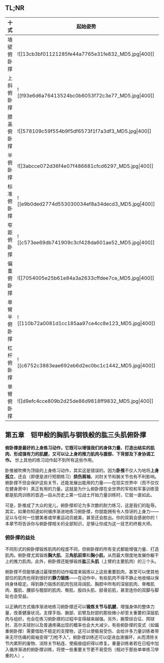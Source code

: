 ## TL;NR


| 十式     | 起始姿势                                                             | 结束姿势                                                             | 升级    |
| ------ | ---------------------------------------------------------------- | ---------------------------------------------------------------- | ----- |
| 墙壁俯卧撑  | ![[13cb3bf01121285fe44a7765e31fe832_MD5.jpg\|400]] | ![[548ebf5ddec514df19f7c764d20cedaf_MD5.jpg\|400]] | 3x50  |
| 上斜俯卧撑  | ![[f93e6d6a76413524bc0b6053f72c3e77_MD5.jpg\|400]] | ![[f93e6d6a76413524bc0b6053f72c3e77_MD5.jpg\|400]] | 3x40  |
| 膝盖俯卧撑  | ![[578109c59f554b9f5df6573f1f7a3df3_MD5.jpg\|400]] | ![[0681e95a825c2842d88cf48d04d63969_MD5.jpg\|400]] | 3x30  |
| 半俯卧撑   | ![[3abcce072d36f4e07f486681cfcd6297_MD5.jpg\|400]] | ![[b954b935f77c4381a2079fbeeb304795_MD5.jpg\|400]] | 3x25  |
| 标准俯卧撑  | ![[e9b0ded2774d553030034ef8a34decd3_MD5.jpg\|400]] | ![[86150f441e9227266f59be8d980e8e8e_MD5.jpg\|400]] | 3x20  |
| 窄距俯卧撑  | ![[c573ee69db741909c3cf428da601ae52_MD5.jpg\|400]] | ![[cbfc2b9de6e1b5206d9a30bfb0f16df3_MD5.jpg\|400]] | 2x20  |
| 偏重俯卧撑  | ![[7054005e25b61e84a3a2633cffdee7ce_MD5.jpg\|400]] | ![[e87da9023788c4dbce7f8d01d256b4bd_MD5.jpg\|400]] | 2x20  |
| 单臂半俯卧撑 | ![[110b72a0081d1cc185aa97ce4cc8e123_MD5.jpg\|400]] | ![[f0397bfb49079b7b023e079d26e5abb0_MD5.jpg\|400]] | 2x20  |
| 杠杆俯卧撑  | ![[c6752c3883eae692eb6d2ec0bc1c1442_MD5.jpg\|400]] | ![[c518c9532863a63351100a387e702ad7_MD5.jpg\|400]] | 2x20  |
| 单臂俯卧撑  | ![[d9efc4cce809b2d25de86d9818ff9832_MD5.jpg\|400]] | ![[0f5ead7c7a66b5848ef38be815a970c8_MD5.jpg\|400]] | 1x100 |



## 第五章　铠甲般的胸肌与钢铁般的肱三头肌俯卧撑

**俯卧撑是最好的上身练习动作，它既可以增强我们的身体力量、打造出结实的肌肉、形成强有力的肌腱，又可以让上身的推力肌肉与腹部、下背部及下身协调工作。** 世上其他的练习动作起不到所有这些作用。

卧推被吹捧为顶级的上身练习动作，其实这是错误的。因为**卧推**不仅人为地将**上身孤立**，还会（即便是进行短期练习）**损伤肩袖**，对肘关节和腕关节也有不利影响。 俯卧撑不但会保护这些关节，还能发展出能用的力量——在现实世界中（而不仅仅在健身房中）真正有用的力量。这就是为什么俯卧撑在全世界的军校和军事训练营都是肌肉训练的首选—自从历史上第一位战士开始力量训练时，它就一直如此。

可是，卧推成了大众的宠儿，俯卧撑却沦为多次数的耐力练习，这是我们的耻辱。其实，如果你知道如何循序渐进地练习俯卧撑，你就能拥有令人惊讶的上身力——足以与任何一位健美者或举重运动员媲美，甚至还会胜出。你的双肩会感谢你的！本章节将告诉你与俯卧撑相关的全部知识，足够让你成为这一技艺的终极大师。


### 俯卧撑的益处

不同形式的俯卧撑锻炼肌肉的程度不同，但俯卧撑的所有变式都能增强力量、打造肌肉。俯卧撑尤其锻炼**胸大肌**、**三角肌前束**和**胸小肌**，从而最大限度地发展你躯干上的推力肌肉。此外，俯卧撑还能够锻炼**肱三头肌**（上臂的主要肌肉）的三个头。

俯卧撑不但能够通过最理想的动作幅度来锻炼以上这些重要肌肉，甚至可以使其他部位的肌肉也得到很好的**静力锻炼**——在动作中，有些肌肉不得不静止地收缩以保持身体稳定。得到静力锻炼的肌肉包括背阔肌、胸腔中所有的深层肌肉、脊椎肌肉、腹肌、腰部与髋部的肌肉、臀肌、股四头肌、胫骨前肌，甚至连你的双脚与脚趾也会受益。

以正确的方式循序渐进地练习俯卧撑还可以**锻炼关节与肌腱**，增强身体的整体力量，改善健康状况。支撑手指、腕部、前臂及肘部的那些微小却至关重要的深层肌肉与组织，也会在练习俯卧撑的过程中变得越来越强。另外，腕管综合征、网球肘、高尔夫球肘以及普通疼痛出现的概率也会大大减少。有些俯卧撑的变式（如偏重俯卧撑）需要借助不稳定的支撑物，这可以使极易受伤、会给许多力量训练者带来无尽伤痛的肩袖变得“刀枪不入”​。俯卧撑训练还可以促进血液循环，从而清除关节内累积的废物、消除关节粘连、使瘢痕组织得以修复。重量训练者若在日程中加入循序渐进的俯卧撑训练，将使一些重要关节更不易受伤（相对于那些单单练习举重的人）​。


